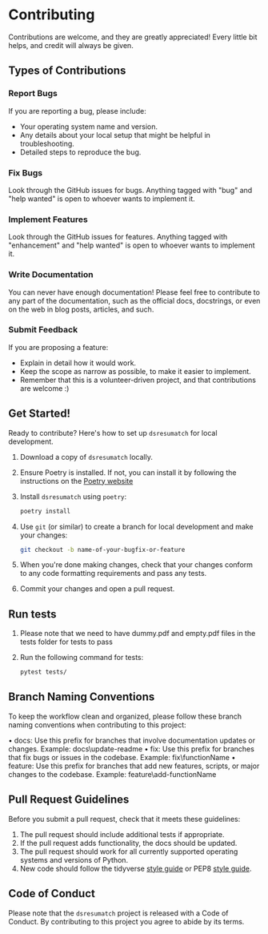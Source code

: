 # Contributing

Contributions are welcome, and they are greatly appreciated! Every little bit
helps, and credit will always be given.

## Types of Contributions

### Report Bugs

If you are reporting a bug, please include:

* Your operating system name and version.
* Any details about your local setup that might be helpful in troubleshooting.
* Detailed steps to reproduce the bug.

### Fix Bugs

Look through the GitHub issues for bugs. Anything tagged with "bug" and "help
wanted" is open to whoever wants to implement it.

### Implement Features

Look through the GitHub issues for features. Anything tagged with "enhancement"
and "help wanted" is open to whoever wants to implement it.

### Write Documentation

You can never have enough documentation! Please feel free to contribute to any
part of the documentation, such as the official docs, docstrings, or even
on the web in blog posts, articles, and such.

### Submit Feedback

If you are proposing a feature:

* Explain in detail how it would work.
* Keep the scope as narrow as possible, to make it easier to implement.
* Remember that this is a volunteer-driven project, and that contributions
  are welcome :)

## Get Started!

Ready to contribute? Here's how to set up `dsresumatch` for local development.

1. Download a copy of `dsresumatch` locally.
2. Ensure Poetry is installed. If not, you can install it by following the instructions on the [Poetry website](https://python-poetry.org/docs/)
3. Install `dsresumatch` using `poetry`:

    ```bash
    poetry install
    ```

4. Use `git` (or similar) to create a branch for local development and make your changes:

    ```bash
    git checkout -b name-of-your-bugfix-or-feature
    ```

5. When you're done making changes, check that your changes conform to any code formatting requirements and pass any tests.

6. Commit your changes and open a pull request.

## Run tests

1. Please note that we need to have dummy.pdf and empty.pdf files in the tests folder for tests to pass

2. Run the following command for tests: 

    ```bash
    pytest tests/
    ```
    
## Branch Naming Conventions

To keep the workflow clean and organized, please follow these branch naming conventions when contributing to this project:

 • docs\: Use this prefix for branches that involve documentation updates or changes.
        Example: docs\update-readme
 • fix\: Use this prefix for branches that fix bugs or issues in the codebase.
        Example: fix\functionName
 • feature\: Use this prefix for branches that add new features, scripts, or major changes to the codebase.
        Example: feature\add-functionName

## Pull Request Guidelines

Before you submit a pull request, check that it meets these guidelines:

1. The pull request should include additional tests if appropriate.
2. If the pull request adds functionality, the docs should be updated.
3. The pull request should work for all currently supported operating systems and versions of Python.
4. New code should follow the tidyverse [style guide](http://style.tidyverse.org) or PEP8 [style guide](https://www.python.org/dev/peps/pep-0008/).

## Code of Conduct

Please note that the `dsresumatch` project is released with a
Code of Conduct. By contributing to this project you agree to abide by its terms.
